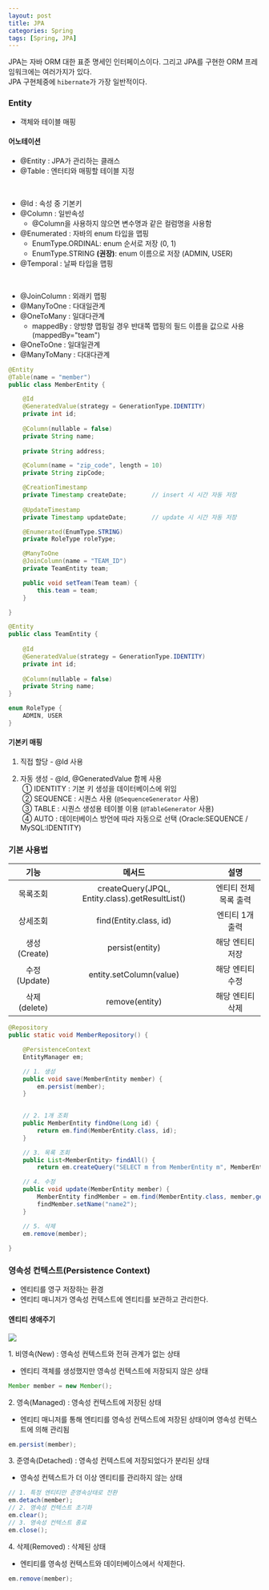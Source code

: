 ```yaml
---
layout: post
title: JPA
categories: Spring
tags: [Spring, JPA]
---
```

JPA는 자바 ORM 대한 표준 명세인 인터페이스이다. 그리고 JPA를 구현한 ORM 프레임워크에는 여러가지가 있다.  
JPA 구현체중에 `hibernate`가 가장 일반적이다.

### Entity
- 객체와 테이블 매핑

#### 어노테이션
- @Entity : JPA가 관리하는 클래스  
- @Table : 엔터티와 매핑할 테이블 지정  
<br>

- @Id : 속성 중 기본키  
- @Column : 일반속성  
  - @Column을 사용하지 않으면 변수명과 같은 컬럼명을 사용함
- @Enumerated : 자바의 enum 타입을 맵핑 
  - EnumType.ORDINAL: enum 순서로 저장 (0, 1)
  - EnumType.STRING **(권장)**: enum 이름으로 저장 (ADMIN, USER)
- @Temporal : 날짜 타입을 맵핑  
<br>

- @JoinColumn : 외래키 맵핑
- @ManyToOne : 다대일관계
- @OneToMany : 일대다관계
  - mappedBy : 양방향 맵핑일 경우 반대쪽 맵핑의 필드 이름을 값으로 사용 (mappedBy="team")
- @OneToOne : 일대일관계
- @ManyToMany : 다대다관계 

```java
@Entity
@Table(name = "member")
public class MemberEntity {

    @Id
    @GeneratedValue(strategy = GenerationType.IDENTITY)
    private int id;
    
    @Column(nullable = false)
    private String name;
    
    private String address;

    @Column(name = "zip_code", length = 10)
    private String zipCode;

    @CreationTimestamp 
    private Timestamp createDate;       // insert 시 시간 자동 저장 
    
    @UpdateTimestamp 
    private Timestamp updateDate;       // update 시 시간 자동 저장

    @Enumerated(EnumType.STRING)
    private RoleType roleType;

    @ManyToOne
    @JoinColumn(name = "TEAM_ID")
    private TeamEntity team;

    public void setTeam(Team team) {
        this.team = team;
    }

}

@Entity
public class TeamEntity {
    
    @Id
    @GeneratedValue(strategy = GenerationType.IDENTITY)
    private int id;
    
    @Column(nullable = false)
    private String name;
}

enum RoleType {
    ADMIN, USER
}
```

#### 기본키 매핑
1. 직접 할당 - @Id 사용

2. 자동 생성 - @Id, @GeneratedValue 함께 사용  
 ① IDENTITY : 기본 키 생성을 데이터베이스에 위임  
 ② SEQUENCE : 시퀀스 사용 (`@SequenceGenerator` 사용)  
 ③ TABLE : 시퀀스 생성용 테이블 이용 (`@TableGenerator` 사용)  
 ④ AUTO : 데이터베이스 방언에 따라 자동으로 선택 (Oracle:SEQUENCE / MySQL:IDENTITY)


### 기본 사용법  

|기능|메서드|설명|
|:---:|:---:|:---:|
|목록조회|createQuery(JPQL, Entity.class).getResultList()|엔티티 전체 목록 출력|
|상세조회|find(Entity.class, id)|엔티티 1개 출력|
|생성(Create)|persist(entity)|해당 엔티티 저장|
|수정(Update)|entity.setColumn(value)|해당 엔티티 수정|
|삭제(delete)|remove(entity)|해당 엔티티 삭제|

```java
@Repository
public static void MemberRepository() {

    @PersistenceContext
    EntityManager em;

    // 1. 생성
    public void save(MemberEntity member) {
        em.persist(member);
    }
    

    // 2. 1개 조회
    public MemberEntity findOne(Long id) {
        return em.find(MemberEntity.class, id);
    }

    // 3. 목록 조회
    public List<MemberEntity> findAll() {
        return em.createQuery("SELECT m from MemberEntity m", MemberEntity.class).getResultList();

    // 4. 수정
    public void update(MemberEntity member) {
        MemberEntity findMember = em.find(MemberEntity.class, member,getId());
        findMember.setName("name2");
    }

    // 5. 삭제
    em.remove(member);
    
}

```

### 영속성 컨텍스트(Persistence Context)
- 엔티티를 영구 저장하는 환경
- 엔티티 매니저가 영속성 컨텍스트에 엔티티를 보관하고 관리한다.

#### 엔티티 생애주기
![](https://media.vlpt.us/images/neptunes032/post/ecd3b113-862f-4158-a208-e1eeec92d61d/image.png)

1\. 비영속(New) : 영속성 컨텍스트와 전혀 관계가 없는 상태
   - 엔티티 객체를 생성했지만 영속성 컨텍스트에 저장되지 않은 상태

```java
Member member = new Member();
```

2\. 영속(Managed) : 영속성 컨텍스트에 저장된 상태
   - 엔티티 매니저를 통해 엔티티를 영속성 컨텍스트에 저장된 상태이며 영속성 컨텍스트에 의해 관리됨

```java
em.persist(member);
```

3\. 준영속(Detached) : 영속성 컨텍스트에 저장되었다가 분리된 상태
   - 영속성 컨텍스트가 더 이상 엔티티를 관리하지 않는 상태

```java
// 1. 특정 엔티티만 준영속상태로 전환
em.detach(member);
// 2. 영속성 컨텍스트 초기화
em.clear();
// 3. 영속성 컨텍스트 종료
em.close();
```

4\. 삭제(Removed) : 삭제된 상태
   - 엔티티를 영속성 컨텍스트와 데이터베이스에서 삭제한다.

```java
em.remove(member);
```
